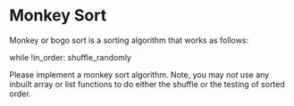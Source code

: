 Monkey Sort
===========

Monkey or bogo sort is a sorting algorithm that works as follows:

while !in_order:
    shuffle_randomly

Please implement a monkey sort algorithm. Note, you may *not* use any inbuilt array 
or list functions to do either the shuffle or the testing of sorted order.

